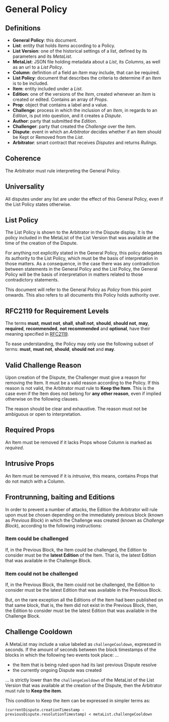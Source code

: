 # General Policy

## Definitions

- **General Policy**: this document.
- **List**: entity that holds *Items* according to a Policy.
- **List Version**: one of the historical settings of a list, defined by its parameters and its *MetaList*.
- **MetaList**: JSON file holding metadata about a *List*, its *Columns*, as well as an url to a *List Policy*.
- **Column**: definition of a field an *Item* may include, that can be required.
- **List Policy**: document that describes the criteria to determine if an *Item* is to be included.
- **Item**: entity included under a *List*.
- **Edition**: one of the versions of the *Item*, created whenever an *Item* is created or edited. Contains an array of *Props*.
- **Prop**: object that contains a label and a value.
- **Challenge**: process in which the inclusion of an *Item*, in regards to an *Edition*, is put into question, and it creates a *Dispute*.
- **Author**: party that submitted the *Edition*.
- **Challenger**: party that created the *Challenge* over the item.
- **Dispute**: event in which an *Arbitrator* decides whether if an item should be Kept or Removed from the *List*.
- **Arbitrator**: smart contract that receives *Disputes* and returns *Rulings*.

## Coherence

The Arbitrator must rule interpreting the General Policy.

## Universality

All disputes under any list are under the effect of this General Policy, even if the List Policy states otherwise.

## List Policy

The List Policy is shown to the Arbitrator in the Dispute display. It is the policy included in the MetaList of the List Version that was available at the time of the creation of the Dispute.

For anything not explicitly stated in the General Policy, this policy delegates its authority to the List Policy, which must be the basis of interpretation in those matters. As a consequence, in the case there was any contradiction between statements in the General Policy and the List Policy, the General Policy will be the basis of interpretation in matters related to those contradictory statements.

This document will refer to the General Policy as *Policy* from this point onwards. This also refers to all documents this Policy holds authority over.

## RFC2119 for Requirement Levels

The terms **must**, **must not**, **shall**, **shall not**, **should**, **should not**, **may**, **required**, **recommended**, **not recommended** and **optional**, have their meaning specified in [RFC2119](https://datatracker.ietf.org/doc/html/rfc2119).

To ease understanding, the Policy may only use the following subset of terms: **must**, **must not**, **should**, **should not** and **may**.

## Valid Challenge Reason

Upon creation of the Dispute, the Challenger must give a reason for removing the Item. It must be a valid reason according to the Policy. If this reason is not valid, the Arbitrator must rule to **Keep the Item**. This is the case even if the Item does not belong for **any other reason**, even if implied otherwise on the following clauses.

The reason should be clear and exhaustive. The reason must not be ambiguous or open to interpretation. 

## Required Props

An Item must be removed if it lacks Props whose Column is marked as *required*.

## Intrusive Props

An Item must be removed if it is *intrusive*, this means, contains Props that do not match with a Column.

## Frontrunning, baiting and Editions

In order to prevent a number of attacks, the Edition the Arbitrator will rule upon must be chosen depending on the immediately previous block (known as *Previous Block*) in which the Challenge was created (known as *Challenge Block*), according to the following instructions:

### Item could be challenged

If, in the Previous Block, the Item could be challenged, the Edition to consider must be the **latest Edition** of the Item. That is, the latest Edition that was available in the Challenge Block.

### Item could not be challenged

If, in the Previous Block, the Item could not be challenged, the Edition to consider must be the latest Edition that was available in the Previous Block.

But, on the rare exception all the Editions of the Item had been published on that same block, that is, the Item did not exist in the Previous Block, then, the Edition to consider must be the latest Edition that was available in the Challenge Block.

## Challenge Cooldown

A MetaList may include a value labeled as `challengeCooldown`, expressed in seconds. If the amount of seconds between the block timestamps of the blocks in which the following two events took place: ...
- the Item that is being ruled upon had its last previous Dispute resolve
- the currently ongoing Dispute was created

... is strictly lower than the `challengeCooldown` of the MetaList of the List Version that was available at the creation of the Dispute, then the Arbitrator must rule to **Keep the item**.

This condition to Keep the item can be expressed in simpler terms as:

`(currentDispute.creationTimestamp - previousDispute.resolutionTimestamp) < metaList.challengeCooldown`
